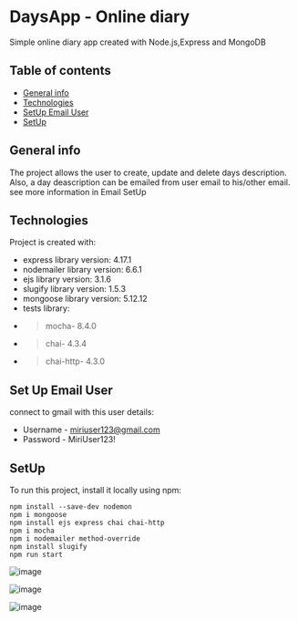 # DaysApp - Online diary
Simple online diary app created with Node.js,Express and MongoDB

## Table of contents
* [General info](#general-info)
* [Technologies](#technologies)
* [SetUp Email User](#set-up-email-user)
* [SetUp](#setUP)
	
 ## General info
The project allows the user to create, update and delete days description.
Also, a day deascription can be emailed from user email to his/other email. see more information in Email SetUp
 
## Technologies
Project is created with:
* express library version: 4.17.1
* nodemailer library version: 6.6.1
* ejs library version: 3.1.6
* slugify library version: 1.5.3
* mongoose library version: 5.12.12
* tests library: 
* > mocha- 8.4.0
* >chai- 4.3.4
* >chai-http- 4.3.0
	
## Set Up Email User
connect to gmail with this user details: 
* Username - miriuser123@gmail.com
* Password - MiriUser123!

## SetUp
To run this project, install it locally using npm:

```
npm install --save-dev nodemon
npm i mongoose
npm install ejs express chai chai-http
npm i mocha
npm i nodemailer method-override
npm install slugify
npm run start

```
![image](https://user-images.githubusercontent.com/85124420/120298120-75310680-c2d2-11eb-9582-db60d0efd98b.png)

![image](https://user-images.githubusercontent.com/85124420/120298139-7d894180-c2d2-11eb-9cfa-3f0b6dd269e6.png)

![image](https://user-images.githubusercontent.com/85124420/120298186-8aa63080-c2d2-11eb-9c41-e0819ae98bbd.png)



